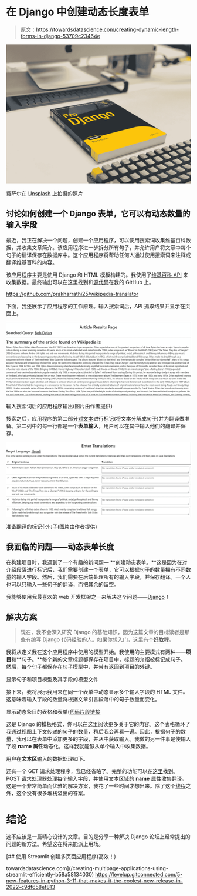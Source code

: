 # 在 Django 中创建动态长度表单

> 原文：<https://towardsdatascience.com/creating-dynamic-length-forms-in-django-53709c23464e>

![](img/14eea6bd6ad3bce91b5f9cfda035a719.png)

费萨尔在 [Unsplash](https://unsplash.com?utm_source=medium&utm_medium=referral) 上拍摄的照片

## 讨论如何创建一个 Django 表单，它可以有动态数量的输入字段

最近，我正在解决一个问题，创建一个应用程序，可以使用搜索词收集维基百科数据，并收集文章简介。该应用程序进一步拆分所有句子，并允许用户将文章中每个句子的翻译保存在数据库中。这个应用程序将帮助任何人通过使用搜索词来注释或翻译维基百科的内容。

该应用程序主要是使用 Django 和 HTML 模板构建的。我使用了[维基百科 API](https://pypi.org/project/Wikipedia-API/) 来收集数据。最终输出可以在这里找到和[源代码](https://github.com/prakharrathi25/wikipedia-translator)在我的 GitHub 上。

<https://github.com/prakharrathi25/wikipedia-translator>  

下面，我还展示了应用程序的工作原理。输入搜索词后，API 抓取结果并显示在页面上。

![](img/9a4e498f682904bff44e3631a7620275.png)

输入搜索词后的应用程序输出(图片由作者提供)

搜索之后，应用程序的第二部分[对文本](https://github.com/nipunsadvilkar/pySBD)进行标记(将文本分解成句子)并为翻译做准备。第二列中的每一行都是一个**表单输入**，用户可以在其中输入他们的翻译并保存。

![](img/a16188aa333231ba1a8f5b3d3d72daaa.png)

准备翻译的标记化句子(图片由作者提供)

## 我面临的问题——动态表单长度

在构建项目时，我遇到了一个有趣的新问题— **创建动态表单。**这是因为在对介绍段落进行标记后，我们需要创建一个表单，它可以根据句子的数量拥有不同数量的输入字段。然后，我们需要在后端处理所有的输入字段，并保存翻译。一个人也可以只输入一些句子的翻译，而把其余的留空。

我能够使用我最喜欢的 web 开发框架之一来解决这个问题——[Django](https://www.djangoproject.com/)！

## 解决方案

> 现在，我不会深入研究 Django 的基础知识，因为这篇文章的目标读者是那些有编写 Django 代码经验的人。如果你想入门，这里有个[好教程](https://realpython.com/get-started-with-django-1/)。

我将从定义我在这个应用程序中使用的模型开始。我使用的主要模式有两种——**项目**和**句子。**每个新的文章标题都保存在项目中，标题的介绍被标记成句子。然后，每个句子都保存在句子模型中，并带有返回到项目的外键。

显示句子和项目模型及其字段的模型文件

接下来，我将展示我用来在同一个表单中动态显示多个输入字段的 HTML 文件。这意味着输入字段的数量将根据文章引言段落中的句子数量而变化。

显示动态条目的表格和表单([代码片段链接](https://gist.github.com/prakharrathi25/1fd4c1e4b916c2d4b06c00136767e150)

这是 Django 的模板格式，你可以在这里阅读更多关于它的内容。这个表格循环了我通过视图上下文传递的句子的数量，稍后我会再看一遍。因此，根据句子的数量，我可以在表单中添加更多的字段，并从中获取输入。我做的另一件事是使输入字段 **name 属性**动态化，这样我就能够从单个输入中收集数据。

用户在**文本区**输入的数据处理如下。

还有一个 GET 请求处理程序，我已经省略了。完整的功能可以在[这里](https://github.com/prakharrathi25/wikipedia-translator/blob/30e7bd4de6d16d602200f9a0b5d9722c925ad381/wikipedia/views.py#L46)找到。POST 请求处理器处理每个输入字段，并使用文本区域的 **name** 属性收集翻译。这是一个非常简单而优雅的解决方案，我花了一些时间才想出来。除了这个[线程](https://stackoverflow.com/questions/72018663/dynamic-length-form-handling-and-data-collection-in-django)之外，这个没有很多堆栈溢出的答案。

# 结论

这不应该是一篇精心设计的文章。目的是分享一种解决 Django 论坛上经常提出的问题的新方法。希望这在将来能派上用场。

</creating-multipage-applications-using-streamlit-efficiently-b58a58134030> [## 使用 Streamlit 创建多页面应用程序(高效！)

towardsdatascience.com](/creating-multipage-applications-using-streamlit-efficiently-b58a58134030) <https://levelup.gitconnected.com/5-new-features-in-python-3-11-that-makes-it-the-coolest-new-release-in-2022-c9df658ef813> 